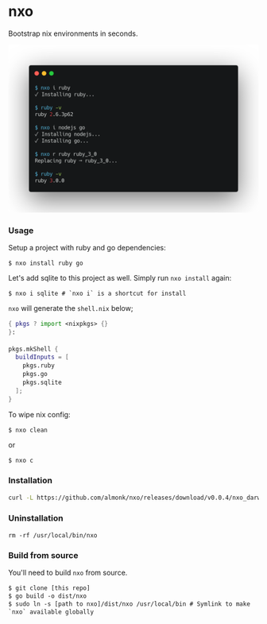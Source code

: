 # nxo
Bootstrap nix environments in seconds.

![](./header.png)

### Usage

Setup a project with ruby and go dependencies:

```
$ nxo install ruby go
```

Let's add sqlite to this project as well. Simply run `nxo install` again:

```
$ nxo i sqlite # `nxo i` is a shortcut for install
```

`nxo` will generate the `shell.nix` below;

```nix
{ pkgs ? import <nixpkgs> {}
}:

pkgs.mkShell {
  buildInputs = [
    pkgs.ruby
    pkgs.go
    pkgs.sqlite
  ];
}
```

To wipe nix config:

```
$ nxo clean
```

or 

```
$ nxo c
```

### Installation

```bash
curl -L https://github.com/almonk/nxo/releases/download/v0.0.4/nxo_darwin_arm64 --output /tmp/nxo && chmod +x /tmp/nxo && sudo mv /tmp/nxo /usr/local/bin
```

### Uninstallation

```
rm -rf /usr/local/bin/nxo
```

### Build from source

You'll need to build `nxo` from source.

```
$ git clone [this repo]
$ go build -o dist/nxo
$ sudo ln -s [path to nxo]/dist/nxo /usr/local/bin # Symlink to make `nxo` available globally
```